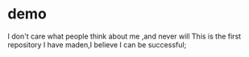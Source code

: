 # demo
I don't care what people think about me ,and never will
This is the first repository I have maden,I believe I can be successful;
